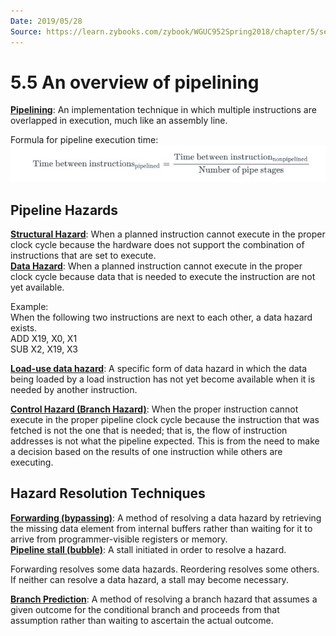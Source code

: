 ```yaml
---
Date: 2019/05/28
Source: https://learn.zybooks.com/zybook/WGUC952Spring2018/chapter/5/section/5
---
```


# 5.5 An overview of pipelining

<u>**Pipelining**</u>: An implementation technique in which multiple instructions are overlapped in execution, much like an assembly line.

Formula for pipeline execution time:  
![5.5.1](../img/5.5.1.jpg)

## Pipeline Hazards

<u>**Structural Hazard**</u>: When a planned instruction cannot execute in the proper clock cycle because the hardware does not support the combination of instructions that are set to execute.  
<u>**Data Hazard**</u>: When a planned instruction cannot execute in the proper clock cycle because data that is needed to execute the instruction are not yet available.

Example:  
When the following two instructions are next to each other, a data hazard exists.  
ADD X19, X0, X1  
SUB X2, X19, X3

<u>**Load-use data hazard**</u>: A specific form of data hazard in which the data being loaded by a load instruction has not yet become available when it is needed by another instruction.

<u>**Control Hazard (Branch Hazard)**</u>: When the proper instruction cannot execute in the proper pipeline clock cycle because the instruction that was fetched is not the one that is needed; that is, the flow of instruction addresses is not what the pipeline expected. This is from the need to make a decision based on the results of one instruction while others are executing.

## Hazard Resolution Techniques

<u>**Forwarding (bypassing)**</u>: A method of resolving a data hazard by retrieving the missing data element from internal buffers rather than waiting for it to arrive from programmer-visible registers or memory.  
<u>**Pipeline stall (bubble)**</u>: A stall initiated in order to resolve a hazard.

Forwarding resolves some data hazards. Reordering resolves some others.  
If neither can resolve a data hazard, a stall may become necessary.

<u>**Branch Prediction**</u>:  A method of resolving a branch hazard that assumes a given outcome for the conditional branch and proceeds from that assumption rather than waiting to ascertain the actual outcome.  

